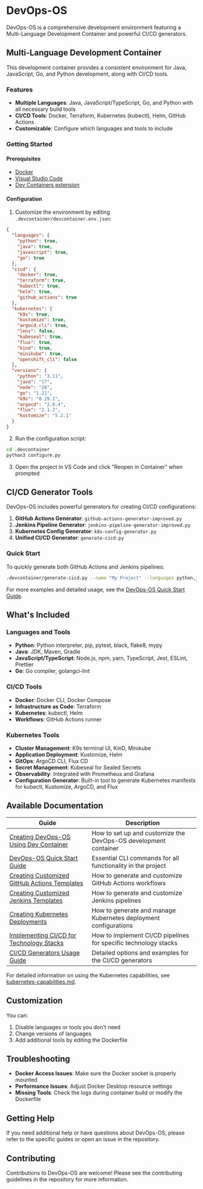 # DevOps-OS

DevOps-OS is a comprehensive development environment featuring a Multi-Language Development Container and powerful CI/CD generators.

## Multi-Language Development Container

This development container provides a consistent environment for Java, JavaScript, Go, and Python development, along with CI/CD tools.

### Features

- **Multiple Languages**: Java, JavaScript/TypeScript, Go, and Python with all necessary build tools
- **CI/CD Tools**: Docker, Terraform, Kubernetes (kubectl), Helm, GitHub Actions
- **Customizable**: Configure which languages and tools to include

### Getting Started

#### Prerequisites

- [Docker](https://www.docker.com/products/docker-desktop)
- [Visual Studio Code](https://code.visualstudio.com/)
- [Dev Containers extension](https://marketplace.visualstudio.com/items?itemName=ms-vscode-remote.remote-containers)

#### Configuration

1. Customize the environment by editing `.devcontainer/devcontainer.env.json`:

```json
{
  "languages": {
    "python": true,
    "java": true,
    "javascript": true,
    "go": true
  },
  "cicd": {
    "docker": true,
    "terraform": true,
    "kubectl": true,
    "helm": true,
    "github_actions": true
  },
  "kubernetes": {
    "k9s": true,
    "kustomize": true,
    "argocd_cli": true,
    "lens": false,
    "kubeseal": true,
    "flux": true,
    "kind": true,
    "minikube": true,
    "openshift_cli": false
  },
  "versions": {
    "python": "3.11",
    "java": "17",
    "node": "20",
    "go": "1.21",
    "k9s": "0.29.1",
    "argocd": "2.8.4", 
    "flux": "2.1.2",
    "kustomize": "5.2.1"
  }
}
```

2. Run the configuration script:

```bash
cd .devcontainer
python3 configure.py
```

3. Open the project in VS Code and click "Reopen in Container" when prompted

## CI/CD Generator Tools

DevOps-OS includes powerful generators for creating CI/CD configurations:

1. **GitHub Actions Generator**: `github-actions-generator-improved.py`
2. **Jenkins Pipeline Generator**: `jenkins-pipeline-generator-improved.py`
3. **Kubernetes Config Generator**: `k8s-config-generator.py`
4. **Unified CI/CD Generator**: `generate-cicd.py`

### Quick Start

To quickly generate both GitHub Actions and Jenkins pipelines:

```bash
.devcontainer/generate-cicd.py --name "My Project" --languages python,javascript --kubernetes
```

For more examples and detailed usage, see the [DevOps-OS Quick Start Guide](.devcontainer/DEVOPS-OS-QUICKSTART.md).

## What's Included

### Languages and Tools

- **Python**: Python interpreter, pip, pytest, black, flake8, mypy
- **Java**: JDK, Maven, Gradle
- **JavaScript/TypeScript**: Node.js, npm, yarn, TypeScript, Jest, ESLint, Prettier
- **Go**: Go compiler, golangci-lint

### CI/CD Tools

- **Docker**: Docker CLI, Docker Compose
- **Infrastructure as Code**: Terraform
- **Kubernetes**: kubectl, Helm
- **Workflows**: GitHub Actions runner

### Kubernetes Tools

- **Cluster Management**: K9s terminal UI, KinD, Minikube
- **Application Deployment**: Kustomize, Helm
- **GitOps**: ArgoCD CLI, Flux CD
- **Secret Management**: Kubeseal for Sealed Secrets
- **Observability**: Integrated with Prometheus and Grafana
- **Configuration Generator**: Built-in tool to generate Kubernetes manifests for kubectl, Kustomize, ArgoCD, and Flux

## Available Documentation

| Guide | Description |
|-------|-------------|
| [Creating DevOps-OS Using Dev Container](.devcontainer/DEVOPS-OS-README.md) | How to set up and customize the DevOps-OS development container |
| [DevOps-OS Quick Start Guide](.devcontainer/DEVOPS-OS-QUICKSTART.md) | Essential CLI commands for all functionality in the project |
| [Creating Customized GitHub Actions Templates](.devcontainer/GITHUB-ACTIONS-README.md) | How to generate and customize GitHub Actions workflows |
| [Creating Customized Jenkins Templates](.devcontainer/JENKINS-PIPELINE-README.md) | How to generate and customize Jenkins pipelines |
| [Creating Kubernetes Deployments](.devcontainer/KUBERNETES-DEPLOYMENT-README.md) | How to generate and manage Kubernetes deployment configurations |
| [Implementing CI/CD for Technology Stacks](.devcontainer/CICD-TECH-STACK-README.md) | How to implement CI/CD pipelines for specific technology stacks |
| [CI/CD Generators Usage Guide](.devcontainer/CI-CD-GENERATORS-USAGE.md) | Detailed options and examples for the CI/CD generators |

For detailed information on using the Kubernetes capabilities, see [kubernetes-capabilities.md](.devcontainer/kubernetes-capabilities.md).

## Customization

You can:

1. Disable languages or tools you don't need
2. Change versions of languages
3. Add additional tools by editing the Dockerfile

## Troubleshooting

- **Docker Access Issues**: Make sure the Docker socket is properly mounted
- **Performance Issues**: Adjust Docker Desktop resource settings
- **Missing Tools**: Check the logs during container build or modify the Dockerfile

## Getting Help

If you need additional help or have questions about DevOps-OS, please refer to the specific guides or open an issue in the repository.

## Contributing

Contributions to DevOps-OS are welcome! Please see the contributing guidelines in the repository for more information.
